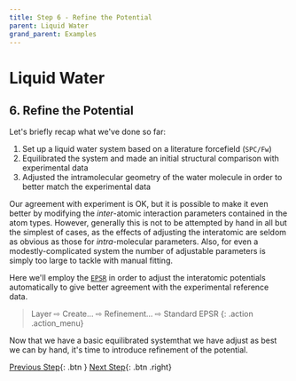 ```yaml
---
title: Step 6 - Refine the Potential
parent: Liquid Water
grand_parent: Examples
---
```

# Liquid Water

## 6. Refine the Potential

Let's briefly recap what we've done so far:

1. Set up a liquid water system based on a literature forcefield (`SPC/Fw`)
2. Equilibrated the system and made an initial structural comparison with experimental data
2. Adjusted the intramolecular geometry of the water molecule in order to better match the experimental data

Our agreement with experiment is OK, but it is possible to make it even better by modifying the _inter_-atomic interaction parameters contained in the atom types. However, generally this is not to be attempted by hand in all but the simplest of cases, as the effects of adjusting the interatomic are seldom as obvious as those for _intra_-molecular parameters. Also, for even a modestly-complicated system the number of adjustable parameters is simply too large to tackle with manual fitting.

Here we'll employ the [`EPSR`](/modules/epsr) in order to adjust the interatomic potentials automatically to give better agreement with the experimental reference data.

> Layer &#8680; Create... &#8680; Refinement... &#8680; Standard EPSR
{: .action .action_menu}



Now that we have a basic equilibrated systemthat we have adjust as best we can by hand, it's time to introduce refinement of the potential.

[Previous Step](step5.md){: .btn }   [Next Step](step7.md){: .btn .right}

